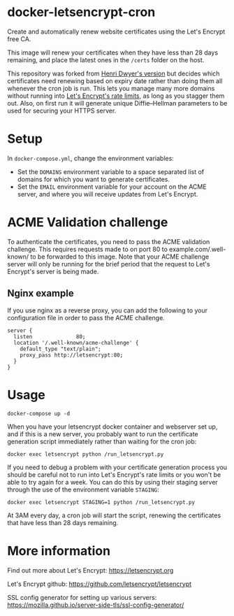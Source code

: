 # docker-letsencrypt-cron
Create and automatically renew website certificates using the Let's Encrypt free CA.

This image will renew your certificates when they have less than 28 days remaining, and place the latest ones in the `/certs` folder on the host.

This repository was forked from [Henri Dwyer's version](https://github.com/henridwyer/docker-letsencrypt-cron) but decides which certificates need renewing based on expiry date rather than doing them all whenever the cron job is run. This lets you manage many more domains without running into [Let's Encrypt's rate limits](https://community.letsencrypt.org/t/rate-limits-for-lets-encrypt/6769), as long as you stagger them out. Also, on first run it will generate unique Diffie–Hellman parameters to be used for securing your HTTPS server.

# Setup

In `docker-compose.yml`, change the environment variables:
- Set the `DOMAINS` environment variable to a space separated list of domains for which you want to generate certificates.
- Set the `EMAIL` environment variable for your account on the ACME server, and where you will receive updates from Let's Encrypt.

# ACME Validation challenge

To authenticate the certificates, you need to pass the ACME validation challenge. This requires requests made to on port 80 to example.com/.well-known/ to be forwarded to this image. Note that your ACME challenge server will only be running for the brief period that the request to Let's Encrypt's server is being made.

## Nginx example

If you use nginx as a reverse proxy, you can add the following to your configuration file in order to pass the ACME challenge.

``` nginx
server {
  listen              80;
  location '/.well-known/acme-challenge' {
    default_type "text/plain";
    proxy_pass http://letsencrypt:80;
  }
}

```

# Usage

```shell
docker-compose up -d
```

When you have your letsencrypt docker container and webserver set up, and if this is a new server, you probably want to run the certificate generation script immediately rather than waiting for the cron job:

```shell
docker exec letsencrypt python /run_letsencrypt.py
```

If you need to debug a problem with your certificate generation process you should be careful not to run into Let's Encrypt's rate limits or you won't be able to try again for a week. You can do this by using their staging server through the use of the environment variable `STAGING`:

```shell
docker exec letsencrypt STAGING=1 python /run_letsencrypt.py
```

At 3AM every day, a cron job will start the script, renewing the certificates that have less than 28 days remaining.

# More information

Find out more about Let's Encrypt: https://letsencrypt.org

Let's Encrypt github: https://github.com/letsencrypt/letsencrypt

SSL config generator for setting up various servers: https://mozilla.github.io/server-side-tls/ssl-config-generator/
